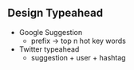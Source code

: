 ## Design Typeahead
- Google Suggestion
	- prefix -> top n hot key words
- Twitter typeahead
	- suggestion + user + hashtag
<!--stackedit_data:
eyJoaXN0b3J5IjpbLTU4OTE2OTE0XX0=
-->